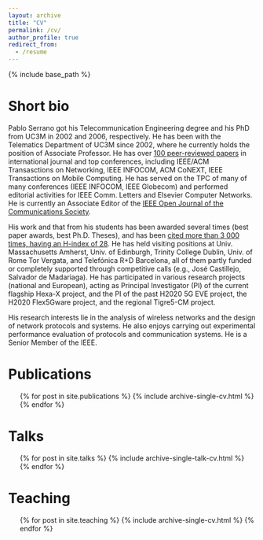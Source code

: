 ```yaml
---
layout: archive
title: "CV"
permalink: /cv/
author_profile: true
redirect_from:
  - /resume
---
```


{% include base_path %}

# Short bio

Pablo Serrano got his Telecommunication Engineering degree and his PhD from UC3M in 2002 and 2006, respectively. He has been with the Telematics Department of UC3M since 2002, where he currently holds the position of Associate Professor. He has over [100 peer-reviewed papers]() in international journal and top conferences, including IEEE/ACM Transasctions on Networking, IEEE INFOCOM, ACM CoNEXT, IEEE Transactions on Mobile Computing. He has served on the TPC of many of many conferences (IEEE INFOCOM, IEEE Globecom) and performed editorial activities for IEEE Comm. Letters and Elsevier Computer Networks. He is currently an Associate Editor of the [IEEE Open Journal of the Communications Society](https://www.comsoc.org/publications/journals/ieee-ojcoms). 

His work and that from his students has been awarded several times (best paper awards, best Ph.D. Theses), and has been [cited more than 3 000 times, having an H-index of 28](http://scholar.google.com/citations?user=5exVXrIAAAAJ). He has held visiting positions at Univ. Massachusetts Amherst, Univ. of Edinburgh, Trinity College Dublin, Univ. of Rome Tor Vergata, and Telefónica R+D Barcelona, all of them partly funded or completely supported through competitive calls (e.g., José Castillejo, Salvador de Madariaga). He has participated in various research projects (national and European), acting as Principal Investigator (PI) of the current flagship Hexa-X project, and the PI of the past H2020 5G EVE project, the H2020 Flex5Gware project, and the regional Tigre5-CM project.

His research interests lie in the analysis of wireless networks and the design of network protocols and systems. He also enjoys carrying out experimental performance evaluation of protocols and communication systems. He is a Senior Member of the IEEE.


Publications
======
  <ul>{% for post in site.publications %}
    {% include archive-single-cv.html %}
  {% endfor %}</ul>
  
Talks
======
  <ul>{% for post in site.talks %}
    {% include archive-single-talk-cv.html %}
  {% endfor %}</ul>
  
Teaching
======
  <ul>{% for post in site.teaching %}
    {% include archive-single-cv.html %}
  {% endfor %}</ul>
  

